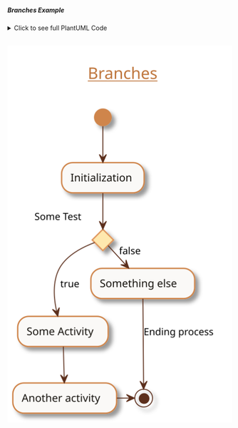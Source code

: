 ##### Branches Example

<details>
<summary>Click to see full PlantUML Code</summary>
<p>

```plantumlcode
    @startuml
    !include https://raw.githubusercontent.com/uri-chandler/makeitpdf/master/skins/light-orange/light-orange.skin.iuml

    Title \n <u>Branches</u> \n

    (*) --> "Initialization"

    if "Some Test" then
        -->[true] "Some Activity"
        --> "Another activity"
        -right-> (*)
    else
        ->[false] "Something else"
        -->[Ending process] (*)
    endif

    @enduml
```

</p>
</details>


<br />

![Branches](images/branches.svg)